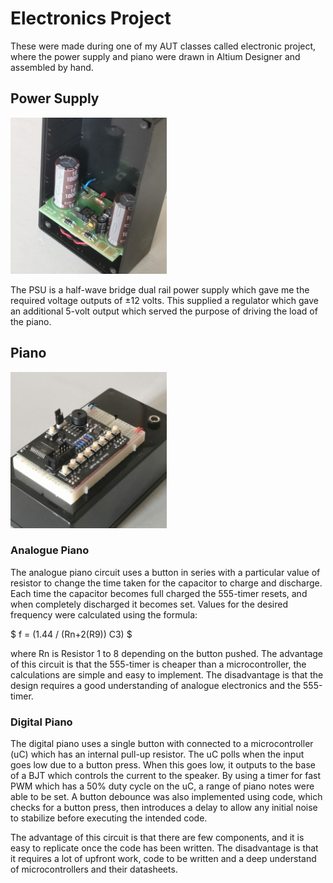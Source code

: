 # Electronics Project
These were made during one of my AUT classes called electronic project, where the power supply and piano were drawn in Altium Designer and assembled by hand.

## Power Supply
<img src="power_supply.jpg" width="250" height="250">

The PSU is a half-wave bridge dual rail power supply which gave me the required voltage outputs of ±12 volts. This supplied a regulator which gave an additional 5-volt output which served the purpose of driving the load of the piano.

## Piano

<img src="digital_and_analog_piano.jpg" width="250" height="250">

### Analogue Piano
The analogue piano circuit uses a button in series with a particular value of resistor to change the time taken for the capacitor to charge and discharge. Each time the capacitor becomes full charged the 555-timer resets, and when completely discharged it becomes set. Values for the desired frequency were calculated using the formula:

 $ f = (1.44 / (Rn+2(R9)) C3) $ 

where Rn is Resistor 1 to 8 depending on the button pushed.
The advantage of this circuit is that the 555-timer is cheaper than a microcontroller, the calculations are simple and easy to implement. The disadvantage is that the design requires a good understanding of analogue electronics and the 555-timer.

### Digital Piano

The digital piano uses a single button with connected to a microcontroller (uC) which has an internal pull-up resistor. The uC polls when the input goes low due to a button press. When this goes low, it outputs to the base of a BJT which controls the current to the speaker. By using a timer for fast PWM which has a 50% duty cycle on the uC, a range of piano notes were able to be set. A button debounce was also implemented using code, which checks for a button press, then introduces a delay to allow any initial noise to stabilize before executing the intended code.

The advantage of this circuit is that there are few components, and it is easy to replicate once the code has been written. The disadvantage is that it requires a lot of upfront work, code to be written and a deep understand of microcontrollers and their datasheets.
